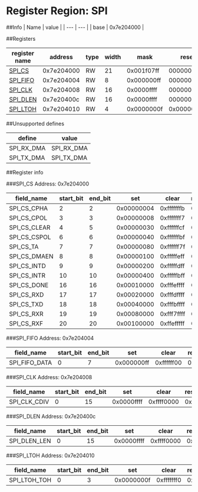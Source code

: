 # Register Region: SPI


##Info
| Name | value |
| --- | --- |
| base | 0x7e204000 |

##Registers

| register name | address | type | width | mask | reset |
| --- | --- | --- | --- | --- | --- |
| [SPI_CS](#spi_cs) | 0x7e204000 | RW | 21 | 0x001f07ff | 0000000000 |
| [SPI_FIFO](#spi_fifo) | 0x7e204004 | RW | 8 | 0x000000ff | 0000000000 |
| [SPI_CLK](#spi_clk) | 0x7e204008 | RW | 16 | 0x0000ffff | 0000000000 |
| [SPI_DLEN](#spi_dlen) | 0x7e20400c | RW | 16 | 0x0000ffff | 0000000000 |
| [SPI_LTOH](#spi_ltoh) | 0x7e204010 | RW | 4 | 0x0000000f | 0x00000001 |

##Unsupported defines

| define | value |
| --- | --- |
| SPI_RX_DMA | SPI_RX_DMA |
| SPI_TX_DMA | SPI_TX_DMA |

##Register info


###SPI_CS
 Address: 0x7e204000

| field_name | start_bit | end_bit | set | clear | reset |
| --- | --- | --- | --- | --- | --- |
| SPI_CS_CPHA | 2 | 2 | 0x00000004 | 0xfffffffb | 0x0 |
| SPI_CS_CPOL | 3 | 3 | 0x00000008 | 0xfffffff7 | 0x0 |
| SPI_CS_CLEAR | 4 | 5 | 0x00000030 | 0xffffffcf | 0x0 |
| SPI_CS_CSPOL | 6 | 6 | 0x00000040 | 0xffffffbf | 0x0 |
| SPI_CS_TA | 7 | 7 | 0x00000080 | 0xffffff7f | 0x0 |
| SPI_CS_DMAEN | 8 | 8 | 0x00000100 | 0xfffffeff | 0x0 |
| SPI_CS_INTD | 9 | 9 | 0x00000200 | 0xfffffdff | 0x0 |
| SPI_CS_INTR | 10 | 10 | 0x00000400 | 0xfffffbff | 0x0 |
| SPI_CS_DONE | 16 | 16 | 0x00010000 | 0xfffeffff | 0x0 |
| SPI_CS_RXD | 17 | 17 | 0x00020000 | 0xfffdffff | 0x0 |
| SPI_CS_TXD | 18 | 18 | 0x00040000 | 0xfffbffff | 0x0 |
| SPI_CS_RXR | 19 | 19 | 0x00080000 | 0xfff7ffff | 0x0 |
| SPI_CS_RXF | 20 | 20 | 0x00100000 | 0xffefffff | 0x0 |

###SPI_FIFO
 Address: 0x7e204004

| field_name | start_bit | end_bit | set | clear | reset |
| --- | --- | --- | --- | --- | --- |
| SPI_FIFO_DATA | 0 | 7 | 0x000000ff | 0xffffff00 | 0x0 |

###SPI_CLK
 Address: 0x7e204008

| field_name | start_bit | end_bit | set | clear | reset |
| --- | --- | --- | --- | --- | --- |
| SPI_CLK_CDIV | 0 | 15 | 0x0000ffff | 0xffff0000 | 0x0 |

###SPI_DLEN
 Address: 0x7e20400c

| field_name | start_bit | end_bit | set | clear | reset |
| --- | --- | --- | --- | --- | --- |
| SPI_DLEN_LEN | 0 | 15 | 0x0000ffff | 0xffff0000 | 0x0 |

###SPI_LTOH
 Address: 0x7e204010

| field_name | start_bit | end_bit | set | clear | reset |
| --- | --- | --- | --- | --- | --- |
| SPI_LTOH_TOH | 0 | 3 | 0x0000000f | 0xfffffff0 | 0x1 |
